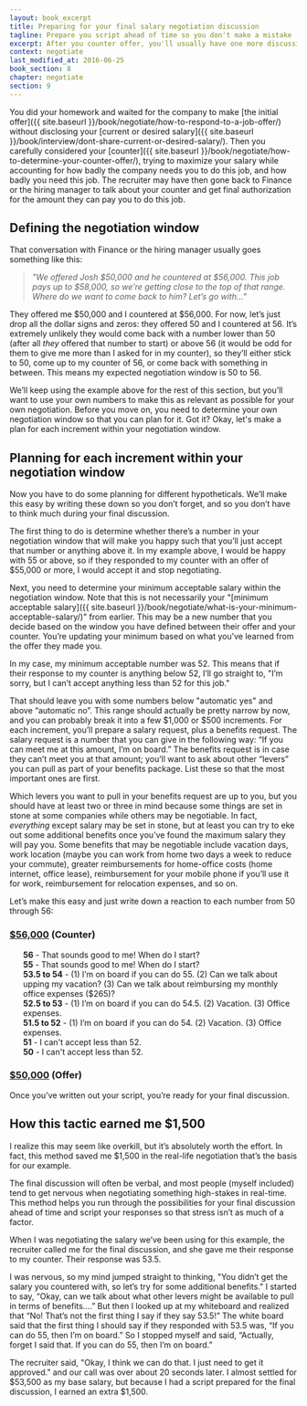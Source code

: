 ```yaml
---
layout: book_excerpt
title: Preparing for your final salary negotiation discussion
tagline: Prepare you script ahead of time so you don't make a mistake
excerpt: After you counter offer, you'll usually have one more discussion to finalize your compensation. Here is how to prepare for your final salary negotiation discussion.
context: negotiate
last_modified_at: 2016-06-25
book_section: 8
chapter: negotiate
section: 9
---
```

You did your homework and waited for the company to make [the initial offer]({{ site.baseurl }}/book/negotiate/how-to-respond-to-a-job-offer/) without disclosing your [current or desired salary]({{ site.baseurl }}/book/interview/dont-share-current-or-desired-salary/). Then you carefully considered your [counter]({{ site.baseurl }}/book/negotiate/how-to-determine-your-counter-offer/), trying to maximize your salary while accounting for how badly the company needs you to do this job, and how badly you need this job. The recruiter may have then gone back to Finance or the hiring manager to talk about your counter and get final authorization for the amount they can pay you to do this job. 

## Defining the negotiation window

That conversation with Finance or the hiring manager usually goes something like this:

> *"We offered Josh $50,000 and he countered at $56,000. This job pays up to $58,000, so we’re getting close to the top of that range. Where do we want to come back to him? Let’s go with…"*

They offered me $50,000 and I countered at $56,000. For now, let’s just drop all the dollar signs and zeros: they offered 50 and I countered at 56. It’s extremely unlikely they would come back with a number lower than 50 (after all *they* offered that number to start) or above 56 (it would be odd for them to give me more than I asked for in my counter), so they’ll either stick to 50, come up to my counter of 56, or come back with something in between. This means my expected negotiation window is 50 to 56.

We’ll keep using the example above for the rest of this section, but you’ll want to use your own numbers to make this as relevant as possible for your own negotiation. Before you move on, you need to determine your own negotiation window so that you can plan for it. Got it? Okay, let's make a plan for each increment within your negotiation window.

## Planning for each increment within your negotiation window

Now you have to do some planning for different hypotheticals. We’ll make this easy by writing these down so you don’t forget, and so you don’t have to think much during your final discussion. 

The first thing to do is determine whether there’s a number in your negotiation window that will make you happy such that you’ll just accept that number or anything above it. In my example above, I would be happy with 55 or above, so if they responded to my counter with an offer of $55,000 or more, I would accept it and stop negotiating.

Next, you need to determine your minimum acceptable salary within the negotiation window. Note that this is not necessarily your "[minimum acceptable salary]({{ site.baseurl }}/book/negotiate/what-is-your-minimum-acceptable-salary/)" from earlier. This may be a new number that you decide based on the window you have defined between their offer and your counter. You’re updating your minimum based on what you’ve learned from the offer they made you.

In my case, my minimum acceptable number was 52. This means that if their response to my counter is anything below 52, I’ll go straight to, "I’m sorry, but I can’t accept anything less than 52 for this job."

That should leave you with some numbers below "automatic yes" and above “automatic no”. This range should actually be pretty narrow by now, and you can probably break it into a few $1,000 or $500 increments. For each increment, you’ll prepare a salary request, plus a benefits request. The salary request is a number that you can give in the following way: “If you can meet me at this amount, I’m on board.” The benefits request is in case they can’t meet you at that amount; you’ll want to ask about other “levers” you can pull as part of your benefits package. List these so that the most important ones are first.

Which levers you want to pull in your benefits request are up to you, but you should have at least two or three in mind because some things are set in stone at some companies while others may be negotiable. In fact, *everything* except salary may be set in stone, but at least you can try to eke out some additional benefits once you’ve found the maximum salary they will pay you. Some benefits that may be negotiable include vacation days, work location (maybe you can work from home two days a week to reduce your commute), greater reimbursements for home-office costs (home internet, office lease), reimbursement for your mobile phone if you’ll use it for work, reimbursement for relocation expenses, and so on.

Let’s make this easy and just write down a reaction to each number from 50 through 56:

<h3><u><span class="counteroffer-number">$56,000</span></u> (Counter)</h3>
<ul style="list-style-type:none">
	<li><strong>56</strong> - That sounds good to me! When do I start?</li>
	<li><strong>55</strong> - That sounds good to me! When do I start?</li>
	<li><strong>53.5 to 54</strong> - (1) I’m on board if you can do 55. (2) Can we talk about upping my vacation? (3) Can we talk about reimbursing my monthly office expenses ($265)?</li>
	<li><strong>52.5 to 53</strong> - (1) I’m on board if you can do 54.5. (2) Vacation. (3) Office expenses.</li>
	<li><strong>51.5 to 52</strong> - (1) I’m on board if you can do 54. (2) Vacation. (3) Office expenses.</li>
	<li><strong>51</strong> - I can't accept less than 52.</li>
	<li><strong>50</strong> - I can't accept less than 52.</li>
</ul>
<h3><u><span class="original-offer">$50,000</span></u> (Offer)</h3>

Once you’ve written out your script, you’re ready for your final discussion.

## How this tactic earned me $1,500

I realize this may seem like overkill, but it’s absolutely worth the effort. In fact, this method saved me $1,500 in the real-life negotiation that’s the basis for our example.

The final discussion will often be verbal, and most people (myself included) tend to get nervous when negotiating something high-stakes in real-time. This method helps you run through the possibilities for your final discussion ahead of time and script your responses so that stress isn’t as much of a factor.

When I was negotiating the salary we’ve been using for this example, the recruiter called me for the final discussion, and she gave me their response to my counter. Their response was 53.5. 

I was nervous, so my mind jumped straight to thinking, "You didn’t get the salary you countered with, so let’s try for some additional benefits." I started to say, “Okay, can we talk about what other levers might be available to pull in terms of benefits....” But then I looked up at my whiteboard and realized that “No! That’s not the first thing I say if they say 53.5!” The white board said that the first thing I should say if they responded with 53.5 was, “If you can do 55, then I’m on board.” So I stopped myself and said, “Actually, forget I said that. If you can do 55, then I’m on board.”

The recruiter said, "Okay, I think we can do that. I just need to get it approved." and our call was over about 20 seconds later. I almost settled for $53,500 as my base salary, but because I had a script prepared for the final discussion, I earned an extra $1,500.
